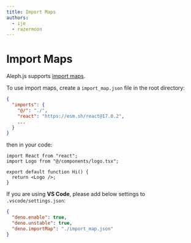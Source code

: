 ```yaml
---
title: Import Maps
authors:
  - ije
  - razermoon
---
```


# Import Maps

Aleph.js supports [import maps](https://github.com/WICG/import-maps).

To use import maps, create a `import_map.json` file in the root directory:

```json
{
  "imports": {
    "@/": "./",
    "react": "https://esm.sh/react@17.0.2",
    ...
  }
}
```

then in your code:

```tsx
import React from "react";
import Logo from "@/components/logo.tsx";

export default function Hi() {
  return <Logo />;
}
```

If you are using **VS Code**, please add below settings to `.vscode/settings.json`:

```json
{
  "deno.enable": true,
  "deno.unstable": true,
  "deno.importMap": "./import_map.json"
}
```
